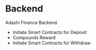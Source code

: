 # Backend
Adashi Finance Backend 
- Initiate Smart Contracts for Deposit 
- Compounds Reward 
- Initiate Smart Contracts for Withdraw
